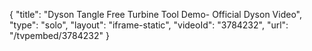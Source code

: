 {
    "title": "Dyson Tangle Free Turbine Tool Demo- Official Dyson Video",
    "type": "solo",
    "layout": "iframe-static",
    "videoId": "3784232",
    "url": "\/tvpembed\/3784232"
}